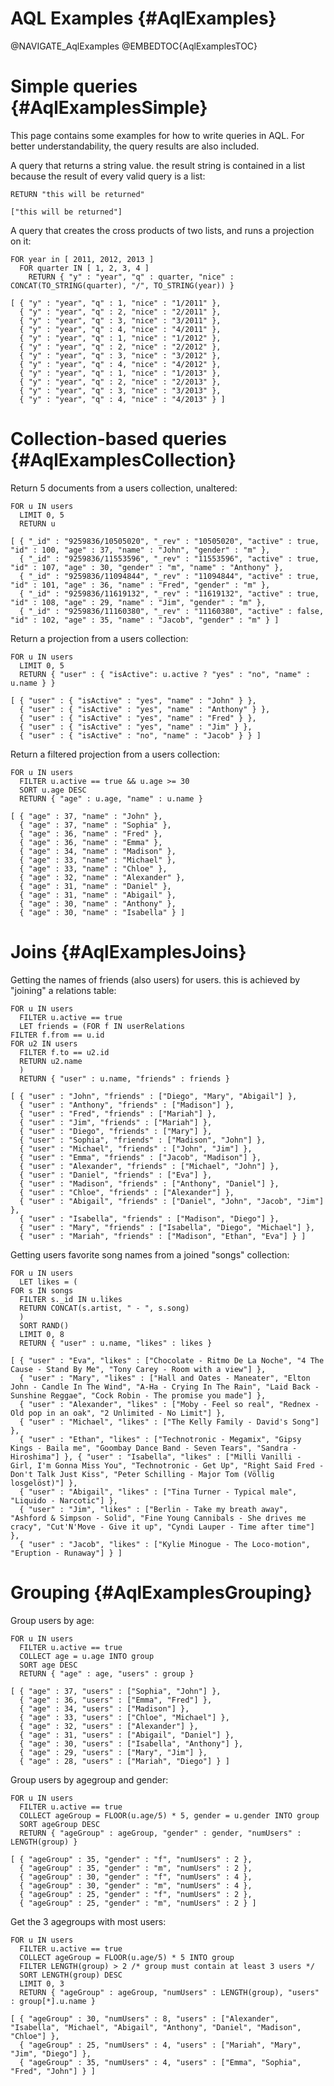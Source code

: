 AQL Examples {#AqlExamples}
===========================

@NAVIGATE_AqlExamples
@EMBEDTOC{AqlExamplesTOC}

Simple queries {#AqlExamplesSimple}
===================================

This page contains some examples for how to write queries in AQL. For better
understandability, the query results are also included.

A query that returns a string value. the result string is contained in a list
because the result of every valid query is a list:

    RETURN "this will be returned"

    ["this will be returned"]


A query that creates the cross products of two lists, and runs a projection on it:

    FOR year in [ 2011, 2012, 2013 ]
      FOR quarter IN [ 1, 2, 3, 4 ]
        RETURN { "y" : "year", "q" : quarter, "nice" : CONCAT(TO_STRING(quarter), "/", TO_STRING(year)) }

    [ { "y" : "year", "q" : 1, "nice" : "1/2011" }, 
      { "y" : "year", "q" : 2, "nice" : "2/2011" }, 
      { "y" : "year", "q" : 3, "nice" : "3/2011" }, 
      { "y" : "year", "q" : 4, "nice" : "4/2011" }, 
      { "y" : "year", "q" : 1, "nice" : "1/2012" }, 
      { "y" : "year", "q" : 2, "nice" : "2/2012" }, 
      { "y" : "year", "q" : 3, "nice" : "3/2012" }, 
      { "y" : "year", "q" : 4, "nice" : "4/2012" }, 
      { "y" : "year", "q" : 1, "nice" : "1/2013" }, 
      { "y" : "year", "q" : 2, "nice" : "2/2013" }, 
      { "y" : "year", "q" : 3, "nice" : "3/2013" }, 
      { "y" : "year", "q" : 4, "nice" : "4/2013" } ]

Collection-based queries {#AqlExamplesCollection}
=================================================

Return 5 documents from a users collection, unaltered:

    FOR u IN users 
      LIMIT 0, 5
      RETURN u

    [ { "_id" : "9259836/10505020", "_rev" : "10505020", "active" : true, "id" : 100, "age" : 37, "name" : "John", "gender" : "m" }, 
      { "_id" : "9259836/11553596", "_rev" : "11553596", "active" : true, "id" : 107, "age" : 30, "gender" : "m", "name" : "Anthony" }, 
      { "_id" : "9259836/11094844", "_rev" : "11094844", "active" : true, "id" : 101, "age" : 36, "name" : "Fred", "gender" : "m" }, 
      { "_id" : "9259836/11619132", "_rev" : "11619132", "active" : true, "id" : 108, "age" : 29, "name" : "Jim", "gender" : "m" }, 
      { "_id" : "9259836/11160380", "_rev" : "11160380", "active" : false, "id" : 102, "age" : 35, "name" : "Jacob", "gender" : "m" } ]

Return a projection from a users collection:

    FOR u IN users 
      LIMIT 0, 5
      RETURN { "user" : { "isActive": u.active ? "yes" : "no", "name" : u.name } }

    [ { "user" : { "isActive" : "yes", "name" : "John" } }, 
      { "user" : { "isActive" : "yes", "name" : "Anthony" } }, 
      { "user" : { "isActive" : "yes", "name" : "Fred" } }, 
      { "user" : { "isActive" : "yes", "name" : "Jim" } }, 
      { "user" : { "isActive" : "no", "name" : "Jacob" } } ]

Return a filtered projection from a users collection:

    FOR u IN users 
      FILTER u.active == true && u.age >= 30
      SORT u.age DESC
      RETURN { "age" : u.age, "name" : u.name }

    [ { "age" : 37, "name" : "John" }, 
      { "age" : 37, "name" : "Sophia" }, 
      { "age" : 36, "name" : "Fred" }, 
      { "age" : 36, "name" : "Emma" }, 
      { "age" : 34, "name" : "Madison" }, 
      { "age" : 33, "name" : "Michael" }, 
      { "age" : 33, "name" : "Chloe" }, 
      { "age" : 32, "name" : "Alexander" }, 
      { "age" : 31, "name" : "Daniel" }, 
      { "age" : 31, "name" : "Abigail" }, 
      { "age" : 30, "name" : "Anthony" }, 
      { "age" : 30, "name" : "Isabella" } ]

Joins {#AqlExamplesJoins}
=========================

Getting the names of friends (also users) for users. this is achieved by "joining" a relations table:

    FOR u IN users
      FILTER u.active == true 
      LET friends = (FOR f IN userRelations 
	FILTER f.from == u.id 
	FOR u2 IN users 
	  FILTER f.to == u2.id 
	  RETURN u2.name
      ) 
      RETURN { "user" : u.name, "friends" : friends }

    [ { "user" : "John", "friends" : ["Diego", "Mary", "Abigail"] }, 
      { "user" : "Anthony", "friends" : ["Madison"] }, 
      { "user" : "Fred", "friends" : ["Mariah"] }, 
      { "user" : "Jim", "friends" : ["Mariah"] }, 
      { "user" : "Diego", "friends" : ["Mary"] }, 
      { "user" : "Sophia", "friends" : ["Madison", "John"] }, 
      { "user" : "Michael", "friends" : ["John", "Jim"] }, 
      { "user" : "Emma", "friends" : ["Jacob", "Madison"] }, 
      { "user" : "Alexander", "friends" : ["Michael", "John"] }, 
      { "user" : "Daniel", "friends" : ["Eva"] }, 
      { "user" : "Madison", "friends" : ["Anthony", "Daniel"] }, 
      { "user" : "Chloe", "friends" : ["Alexander"] }, 
      { "user" : "Abigail", "friends" : ["Daniel", "John", "Jacob", "Jim"] }, 
      { "user" : "Isabella", "friends" : ["Madison", "Diego"] }, 
      { "user" : "Mary", "friends" : ["Isabella", "Diego", "Michael"] }, 
      { "user" : "Mariah", "friends" : ["Madison", "Ethan", "Eva"] } ]

Getting users favorite song names from a joined "songs" collection:

    FOR u IN users 
      LET likes = (
	FOR s IN songs
	  FILTER s._id IN u.likes
	  RETURN CONCAT(s.artist, " - ", s.song)
      )
      SORT RAND()
      LIMIT 0, 8
      RETURN { "user" : u.name, "likes" : likes }

    [ { "user" : "Eva", "likes" : ["Chocolate - Ritmo De La Noche", "4 The Cause - Stand By Me", "Tony Carey - Room with a view"] }, 
      { "user" : "Mary", "likes" : ["Hall and Oates - Maneater", "Elton John - Candle In The Wind", "A-Ha - Crying In The Rain", "Laid Back - Sunshine Reggae", "Cock Robin - The promise you made"] }, 
      { "user" : "Alexander", "likes" : ["Moby - Feel so real", "Rednex - Old pop in an oak", "2 Unlimited - No Limit"] }, 
      { "user" : "Michael", "likes" : ["The Kelly Family - David's Song"] }, 
      { "user" : "Ethan", "likes" : ["Technotronic - Megamix", "Gipsy Kings - Baila me", "Goombay Dance Band - Seven Tears", "Sandra - Hiroshima"] }, { "user" : "Isabella", "likes" : ["Milli Vanilli - Girl, I'm Gonna Miss You", "Technotronic - Get Up", "Right Said Fred - Don't Talk Just Kiss", "Peter Schilling - Major Tom (Völlig losgelöst)"] }, 
      { "user" : "Abigail", "likes" : ["Tina Turner - Typical male", "Liquido - Narcotic"] }, 
      { "user" : "Jim", "likes" : ["Berlin - Take my breath away", "Ashford & Simpson - Solid", "Fine Young Cannibals - She drives me cracy", "Cut'N'Move - Give it up", "Cyndi Lauper - Time after time"] }, 
      { "user" : "Jacob", "likes" : ["Kylie Minogue - The Loco-motion", "Eruption - Runaway"] } ]

Grouping {#AqlExamplesGrouping}
===============================

Group users by age:

    FOR u IN users 
      FILTER u.active == true
      COLLECT age = u.age INTO group
      SORT age DESC
      RETURN { "age" : age, "users" : group }

    [ { "age" : 37, "users" : ["Sophia", "John"] }, 
      { "age" : 36, "users" : ["Emma", "Fred"] }, 
      { "age" : 34, "users" : ["Madison"] }, 
      { "age" : 33, "users" : ["Chloe", "Michael"] }, 
      { "age" : 32, "users" : ["Alexander"] }, 
      { "age" : 31, "users" : ["Abigail", "Daniel"] }, 
      { "age" : 30, "users" : ["Isabella", "Anthony"] }, 
      { "age" : 29, "users" : ["Mary", "Jim"] }, 
      { "age" : 28, "users" : ["Mariah", "Diego"] } ]

Group users by agegroup and gender:

    FOR u IN users 
      FILTER u.active == true
      COLLECT ageGroup = FLOOR(u.age/5) * 5, gender = u.gender INTO group
      SORT ageGroup DESC
      RETURN { "ageGroup" : ageGroup, "gender" : gender, "numUsers" : LENGTH(group) }

    [ { "ageGroup" : 35, "gender" : "f", "numUsers" : 2 }, 
      { "ageGroup" : 35, "gender" : "m", "numUsers" : 2 }, 
      { "ageGroup" : 30, "gender" : "f", "numUsers" : 4 }, 
      { "ageGroup" : 30, "gender" : "m", "numUsers" : 4 }, 
      { "ageGroup" : 25, "gender" : "f", "numUsers" : 2 }, 
      { "ageGroup" : 25, "gender" : "m", "numUsers" : 2 } ]

Get the 3 agegroups with most users:

    FOR u IN users 
      FILTER u.active == true
      COLLECT ageGroup = FLOOR(u.age/5) * 5 INTO group
      FILTER LENGTH(group) > 2 /* group must contain at least 3 users */
      SORT LENGTH(group) DESC
      LIMIT 0, 3
      RETURN { "ageGroup" : ageGroup, "numUsers" : LENGTH(group), "users" : group[*].u.name }

    [ { "ageGroup" : 30, "numUsers" : 8, "users" : ["Alexander", "Isabella", "Michael", "Abigail", "Anthony", "Daniel", "Madison", "Chloe"] }, 
      { "ageGroup" : 25, "numUsers" : 4, "users" : ["Mariah", "Mary", "Jim", "Diego"] }, 
      { "ageGroup" : 35, "numUsers" : 4, "users" : ["Emma", "Sophia", "Fred", "John"] } ]
